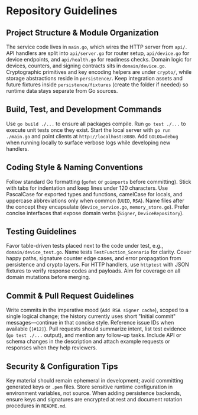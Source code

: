 # Repository Guidelines

## Project Structure & Module Organization
The service code lives in `main.go`, which wires the HTTP server from `api/`. API handlers are split into `api/server.go` for router setup, `api/device.go` for device endpoints, and `api/health.go` for readiness checks. Domain logic for devices, counters, and signing contracts sits in `domain/device.go`. Cryptographic primitives and key encoding helpers are under `crypto/`, while storage abstractions reside in `persistence/`. Keep integration assets and future fixtures inside `persistence/fixtures` (create the folder if needed) so runtime data stays separate from Go sources.

## Build, Test, and Development Commands
Use `go build ./...` to ensure all packages compile. Run `go test ./...` to execute unit tests once they exist. Start the local server with `go run ./main.go` and point clients at `http://localhost:8080`. Add `GOLOG=debug` when running locally to surface verbose logs while developing new handlers.

## Coding Style & Naming Conventions
Follow standard Go formatting (`gofmt` or `goimports` before committing). Stick with tabs for indentation and keep lines under 120 characters. Use PascalCase for exported types and functions, camelCase for locals, and uppercase abbreviations only when common (`UUID`, `RSA`). Name files after the concept they encapsulate (`device_service.go`, `memory_store.go`). Prefer concise interfaces that expose domain verbs (`Signer`, `DeviceRepository`).

## Testing Guidelines
Favor table-driven tests placed next to the code under test, e.g., `domain/device_test.go`. Name tests `TestFunction_Scenario` for clarity. Cover happy paths, signature counter edge cases, and error propagation from persistence and crypto layers. For HTTP handlers, use `httptest` with JSON fixtures to verify response codes and payloads. Aim for coverage on all domain mutations before merging.

## Commit & Pull Request Guidelines
Write commits in the imperative mood (`Add RSA signer cache`), scoped to a single logical change; the history currently uses short "Initial commit" messages—continue in that concise style. Reference issue IDs when available (`[#12]`). Pull requests should summarize intent, list test evidence (`go test ./...` output), and mention any follow-up tasks. Include API or schema changes in the description and attach example requests or responses when they help reviewers.

## Security & Configuration Tips
Key material should remain ephemeral in development; avoid committing generated keys or `.pem` files. Store sensitive runtime configuration in environment variables, not source. When adding persistence backends, ensure keys and signatures are encrypted at rest and document rotation procedures in `README.md`.
